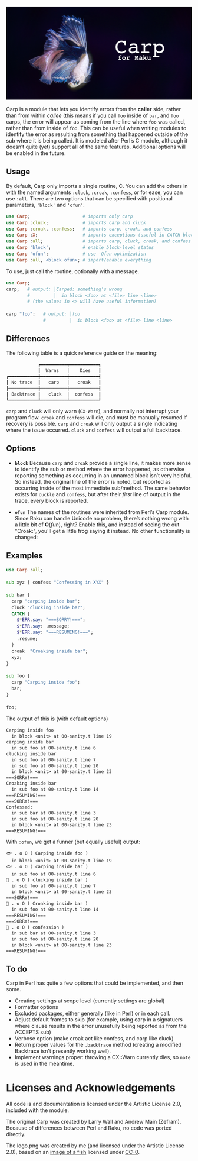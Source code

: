 ![Carp for Raku](docs/logo.png)

Carp is a module that lets you identify errors from the **caller** side, rather than from within
*callee* (this means if you call `foo` inside of `bar`, and `foo` carps, the error will appear
as coming from the line where `foo` was called, rather than from inside of `foo`.  This can be useful
when writing modules to identify the error as resulting from something that happened outside of the
sub where it is being called.
It is modeled after Perl’s C<Carp> module, although it doesn’t quite (yet) support
all of the same features.  Additional options will be enabled in the future.

## Usage

By default, Carp only imports a single routine, C<carp>.  You can add the others in with the
named arguments `:cluck`, `:croak`, `:confess`, or for ease, you can use `:all`.  There are
two options that can be specified with positional parameters, `'block'` and `'ofun'`.

```raku
use Carp;                    # imports only carp
use Carp :cluck;             # imports carp and cluck
use Carp :croak, :confess;   # imports carp, croak, and confess
use Carp :X;                 # imports exceptions (useful in CATCH blocks)
use Carp :all;               # imports carp, cluck, croak, and confess
use Carp 'block';            # enable block-level status
use Carp 'ofun';             # use -Ofun optimization
use Carp :all, <block ofun>; # import/enable everything
```

To use, just call the routine, optionally with a message.

```raku
use Carp;
carp;   # output: │Carped: something's wrong
        #         │  in block <foo> at <file> line <line>
        # (the values in <> will have useful information)

carp "foo";   # output: │foo
              #         │  in block <foo> at <file> line <line>

```
## Differences

The following table is a quick reference guide on the meaning:

```
            ┏━━━━━━━━━━┯━━━━━━━━━━━┓
            ┃  Warns   │    Dies   ┃
┏━━━━━━━━━━━╋━━━━━━━━━━┿━━━━━━━━━━━┫
┃ No trace  ┃   carp   │   croak   ┃
┠───────────╂──────────┼───────────┨
┃ Backtrace ┃   cluck  │  confess  ┃
┗━━━━━━━━━━━┻━━━━━━━━━━┷━━━━━━━━━━━┛
```

`carp` and `cluck` will only warn (`CX-Warn`), and normally not interrupt your program flow.
`croak` and `confess` will die, and must be manually resumed if recovery is possible.
`carp` and `croak` will only output a single indicating where the issue occurred.
`cluck` and `confess` will output a full backtrace.

## Options

- **`block`**
Because `carp` and `croak` provide a single line, it makes more sense to identify the sub or
method where the error happened, as otherwise reporting something as occurring in an unnamed
block isn’t very helpful.  So instead, the original line of the error is noted, but reported
as occurring inside of the most immediate sub/method.  The same behavior exists for `cuckle`
and `confess`, but after their *first* line of output in the trace, every block is reported.

- **`ofun`**
The names of the routines were inherited from Perl’s Carp module.  Since Raku can handle
Unicode no problem, there’s nothing wrong with a little bit of **O**(*fun*), right?  Enable
this, and instead of seeing the out "Croak:", you'll get a little frog saying it instead.
No other functionality is changed:

## Examples

```raku
use Carp :all;

sub xyz { confess "Confessing in XYX" }

sub bar {
  carp "carping inside bar";
  cluck "clucking inside bar";
  CATCH {
    $*ERR.say: "===SORRY!===";
    $*ERR.say: .message;
    $*ERR.say: "===RESUMING!===";
    .resume;
  }
  croak  "Croaking inside bar";
  xyz;
}

sub foo {
  carp "Carping inside foo";
  bar;
}

foo;
```

The output of this is (with default options)

```
Carping inside foo
  in block <unit> at 00-sanity.t line 19
carping inside bar
  in sub foo at 00-sanity.t line 6
clucking inside bar
  in sub foo at 00-sanity.t line 7
  in sub foo at 00-sanity.t line 20
  in block <unit> at 00-sanity.t line 23
===SORRY!===
Croaking inside bar
  in sub foo at 00-sanity.t line 14
===RESUMING!===
===SORRY!===
Confessed:
  in sub bar at 00-sanity.t line 3
  in sub foo at 00-sanity.t line 20
  in block <unit> at 00-sanity.t line 23
===RESUMING!===
```

With `:ofun`, we get a funner (but equally useful) output:
```
🐟 . o O ( Carping inside foo )
  in block <unit> at 00-sanity.t line 19
🐟 . o O ( carping inside bar )
  in sub foo at 00-sanity.t line 6
🐔 . o O ( clucking inside bar )
  in sub foo at 00-sanity.t line 7
  in block <unit> at 00-sanity.t line 23
===SORRY!===
🐸 . o O ( Croaking inside bar )
  in sub foo at 00-sanity.t line 14
===RESUMING!===
===SORRY!===
🙏 . o O ( confession )
  in sub bar at 00-sanity.t line 3
  in sub foo at 00-sanity.t line 20
  in block <unit> at 00-sanity.t line 23
===RESUMING!===
```

## To do

Carp in Perl has quite a few options that could be implemented, and then some.

  - Creating settings at scope level (currently settings are global)
  - Formatter options
  - Excluded packages, either generally (like in Perl) or in each call.
  - Adjust default frames to skip (for example, using carp in a signatuers where clause results in the error unusefully being reported as from the ACCEPTS sub)
  - Verbose option (make croak act like confess, and carp like cluck)
  - Return proper values for the `.backtrace` method (creating a modified Backtrace isn't presently working well).
  - Implement warnings proper: throwing a CX::Warn currently dies, so `note` is used in the meantime.

# Licenses and Acknowledgements

All code is and documentation is licensed under the Artistic License 2.0, included with
the module.

The original Carp was created by Larry Wall and Andrew Main (Zefram).  Because of differences
between Perl and Raku, no code was ported directly.

The logo.png was created by me (and licensed under the Artistic License 2.0), based on
an [image of a fish](https://www.pxfuel.com/en/free-photo-xsgne) licensed under
[CC-0](https://creativecommons.org/publicdomain/zero/1.0/).